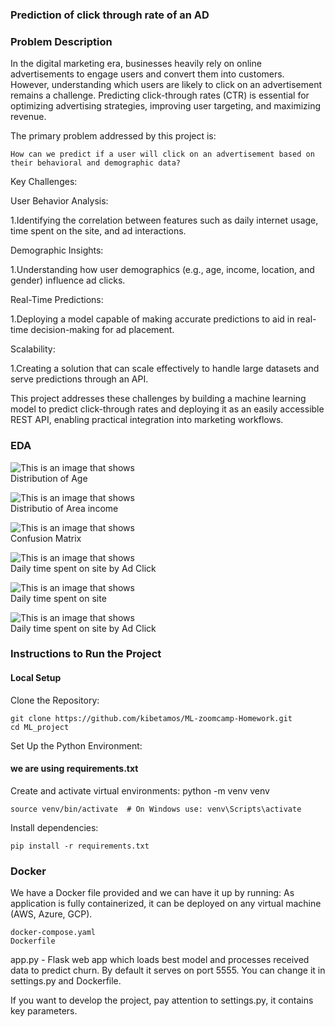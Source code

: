 ### Prediction of click through rate of an AD

### Problem Description
In the digital marketing era, businesses heavily rely on online advertisements to engage users and convert them into customers. However, understanding which users are likely to click on an advertisement remains a challenge. Predicting click-through rates (CTR) is essential for optimizing advertising strategies, improving user targeting, and maximizing revenue.

The primary problem addressed by this project is:

    How can we predict if a user will click on an advertisement based on their behavioral and demographic data?

Key Challenges:

User Behavior Analysis:

1.Identifying the correlation between features such as daily internet usage, time spent on the site, and ad interactions.

Demographic Insights:

1.Understanding how user demographics (e.g., age, income, location, and gender) influence ad clicks.

Real-Time Predictions:

1.Deploying a model capable of making accurate predictions to aid in real-time decision-making for ad placement.

Scalability:

1.Creating a solution that can scale effectively to handle large datasets and serve predictions through an API.

This project addresses these challenges by building a machine learning model to predict click-through rates and deploying it as an easily accessible REST API, enabling practical integration into marketing workflows.


### EDA

![This is an image that shows ](EDA/age.jpg)</br>
Distribution of Age


![This is an image that shows ](EDA/area_income.jpg)</br>
Distributio of Area income


![This is an image that shows ](EDA/confusion_matrix.jpg)</br>
Confusion Matrix


![This is an image that shows ](EDA/daily_time_spent_on_site_by_ad_click.jpg)</br>
Daily time spent on site by Ad Click


![This is an image that shows ](EDA/daily_time_spent_on_site.jpg)</br>
Daily time spent on site


![This is an image that shows ](EDA/we.jpg)</br>
Daily time spent on site by Ad Click

### Instructions to Run the Project

#### Local Setup
Clone the Repository: 

    git clone https://github.com/kibetamos/ML-zoomcamp-Homework.git
    cd ML_project

Set Up the Python Environment:

#### we are using requirements.txt
Create and activate virtual environments:
    python -m venv venv

    source venv/bin/activate  # On Windows use: venv\Scripts\activate

Install dependencies:

    pip install -r requirements.txt



### Docker
We have a Docker file provided and we can have it up by running:
As application is fully containerized, it can be deployed on any virtual machine (AWS, Azure, GCP).

    docker-compose.yaml
    Dockerfile
app.py - Flask web app which loads best model and processes received data to predict churn. By default it serves on port 5555. You can change it in settings.py and Dockerfile.

If you want to develop the project, pay attention to settings.py, it contains key parameters.

